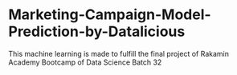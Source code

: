 # Marketing-Campaign-Model-Prediction-by-Datalicious
 This machine learning is made to fulfill the final project of Rakamin Academy Bootcamp of Data Science Batch 32
